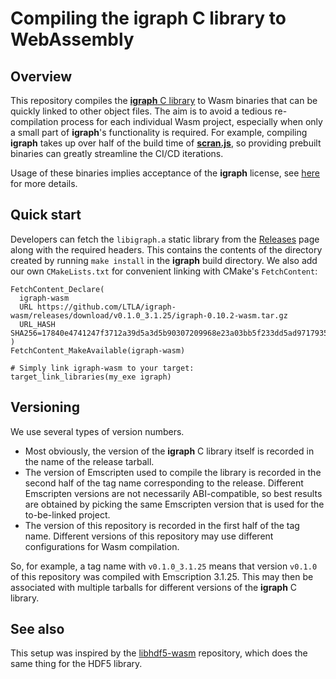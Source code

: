 # Compiling the igraph C library to WebAssembly

## Overview

This repository compiles the [**igraph** C library](https://igraph.org/c/) to Wasm binaries that can be quickly linked to other object files.
The aim is to avoid a tedious re-compilation process for each individual Wasm project,
especially when only a small part of **igraph**'s functionality is required.
For example, compiling **igraph** takes up over half of the build time of [**scran.js**](https://github.com/jkanche/scran.js),
so providing prebuilt binaries can greatly streamline the CI/CD iterations.

Usage of these binaries implies acceptance of the **igraph** license,
see [here](https://github.com/igraph/igraph) for more details.

## Quick start

Developers can fetch the `libigraph.a` static library from the [Releases](https://github.com/LTLA/igraph-wasm/releases) page along with the required headers.
This contains the contents of the directory created by running `make install` in the **igraph** build directory.
We also add our own `CMakeLists.txt` for convenient linking with CMake's `FetchContent`:

```
FetchContent_Declare(
  igraph-wasm
  URL https://github.com/LTLA/igraph-wasm/releases/download/v0.1.0_3.1.25/igraph-0.10.2-wasm.tar.gz
  URL_HASH SHA256=17840e4741247f3712a39d5a3d5b90307209968e23a03bb5f233dd5ad9717935
)
FetchContent_MakeAvailable(igraph-wasm)

# Simply link igraph-wasm to your target:
target_link_libraries(my_exe igraph)
```

## Versioning

We use several types of version numbers.

- Most obviously, the version of the **igraph** C library itself is recorded in the name of the release tarball. 
- The version of Emscripten used to compile the library is recorded in the second half of the tag name corresponding to the release.
  Different Emscripten versions are not necessarily ABI-compatible, so best results are obtained by picking the same Emscripten version that is used for the to-be-linked project.
- The version of this repository is recorded in the first half of the tag name.
  Different versions of this repository may use different configurations for Wasm compilation.

So, for example, a tag name with `v0.1.0_3.1.25` means that version `v0.1.0` of this repository was compiled with Emscription 3.1.25.
This may then be associated with multiple tarballs for different versions of the **igraph** C library.

## See also

This setup was inspired by the [libhdf5-wasm](https://github.com/usnistgov/libhdf5-wasm) repository, which does the same thing for the HDF5 library.
